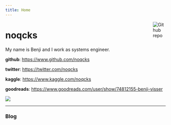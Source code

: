 ```yaml
---
title: Home
---
```


[<img src="https://github.com/goodroot/hugo-classic/raw/master/images/partywizard.gif" style="max-width:8%;min-width:40px;float:right;" alt="Github repo"/>](https://github.com/noqcks)

# noqcks

My name is Benji and I work as systems engineer.


<p><b>github</b>: <a href="https://www.github.com/noqcks">https://www.github.com/noqcks</a></p>
<p><b>twitter</b>: <a href="https://twitter.com/noqcks">https://twitter.com/noqcks</a></p>
<p><b>kaggle</b>: <a href="https://www.kaggle.com/noqcks">https://www.kaggle.com/noqcks</a></p>
<p><b>goodreads</b>: <a href="https://www.goodreads.com/user/show/74812155-benji-visser">https://www.goodreads.com/user/show/74812155-benji-visser</a></p>

<img src="img/main.jpg" style="max-width:80%;min-width:40px;text-align:left;">

<hr/>

### Blog
